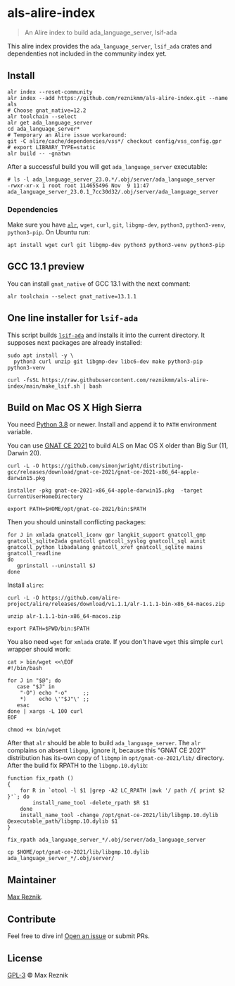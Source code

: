 # als-alire-index

> An Alire index to build ada_language_server, lsif-ada

This alire index provides the `ada_language_server`,
`lsif_ada` crates
and dependenties not included in the community index yet.

## Install

```
alr index --reset-community
alr index --add https://github.com/reznikmm/als-alire-index.git --name als
# Choose gnat_native=12.2
alr toolchain --select
alr get ada_language_server
cd ada_language_server*
# Temporary an Alire issue workaround:
git -C alire/cache/dependencies/vss*/ checkout config/vss_config.gpr
# export LIBRARY_TYPE=static
alr build -- -gnatwn
```

After a successful build you will get `ada_language_server` executable:

```
# ls -l ada_language_server_23.0.*/.obj/server/ada_language_server 
-rwxr-xr-x 1 root root 114655496 Nov  9 11:47 ada_language_server_23.0.1_7cc30d32/.obj/server/ada_language_server
```

### Dependencies

Make sure you have [`alr`](https://alire.ada.dev/), `wget`, `curl`, `git`, `libgmp-dev`, `python3`, `python3-venv`, `python3-pip`. On Ubuntu run:

```
apt install wget curl git libgmp-dev python3 python3-venv python3-pip
```

## GCC 13.1 preview

You can install `gnat_native` of GCC 13.1 with the next commant:

    alr toolchain --select gnat_native=13.1.1

## One line installer for `lsif-ada`

This script builds [`lsif-ada`](https://github.com/AdaCore/lsif-ada) 
and installs it into the current directory.
It supposes next packages are already installed:

    sudo apt install -y \
      python3 curl unzip git libgmp-dev libc6-dev make python3-pip python3-venv

    curl -fsSL https://raw.githubusercontent.com/reznikmm/als-alire-index/main/make_lsif.sh | bash

## Build on Mac OS X High Sierra

You need [Python 3.8](https://www.python.org/downloads/macos/) or newer. Install and append it to `PATH` environment variable.

You can use [GNAT CE 2021](https://github.com/simonjwright/distributing-gcc/releases/tag/gnat-ce-2021) to build ALS on Mac OS X older than Big Sur (11, Darwin 20).

```
curl -L -O https://github.com/simonjwright/distributing-gcc/releases/download/gnat-ce-2021/gnat-ce-2021-x86_64-apple-darwin15.pkg

installer -pkg gnat-ce-2021-x86_64-apple-darwin15.pkg  -target CurrentUserHomeDirectory

export PATH=$HOME/opt/gnat-ce-2021/bin:$PATH
```

Then you should uninstall conflicting packages:

```
for J in xmlada gnatcoll_iconv gpr langkit_support gnatcoll_gmp gnatcoll_sqlite2ada gnatcoll gnatcoll_syslog gnatcoll_sql aunit gnatcoll_python libadalang gnatcoll_xref gnatcoll_sqlite mains gnatcoll_readline
do
   gprinstall --uninstall $J
done
```

Install `alire`:
```
curl -L -O https://github.com/alire-project/alire/releases/download/v1.1.1/alr-1.1.1-bin-x86_64-macos.zip

unzip alr-1.1.1-bin-x86_64-macos.zip 

export PATH=$PWD/bin:$PATH
```

You also need `wget` for `xmlada` crate. If you don't have `wget` this simple `curl` wrapper should work:
```
cat > bin/wget <<\EOF
#!/bin/bash

for J in "$@"; do
   case "$J" in
    "-O") echo "-o"     ;;
    *)    echo \'"$J"\' ;;
   esac
done | xargs -L 100 curl
EOF

chmod +x bin/wget
```

After that `alr` should be able to build `ada_language_server`. The `alr` complains on absent `libgmp`, ignore it, because this "GNAT CE 2021" distribution has its-own copy of `libgmp` in `opt/gnat-ce-2021/lib/` directory.
 After the build fix RPATH to the `libgmp.10.dylib`:

```
function fix_rpath ()
{
    for R in `otool -l $1 |grep -A2 LC_RPATH |awk '/ path /{ print $2 }'`; do
        install_name_tool -delete_rpath $R $1
    done
    install_name_tool -change /opt/gnat-ce-2021/lib/libgmp.10.dylib @executable_path/libgmp.10.dylib $1
}

fix_rpath ada_language_server_*/.obj/server/ada_language_server

cp $HOME/opt/gnat-ce-2021/lib/libgmp.10.dylib ada_language_server_*/.obj/server/
```

## Maintainer

[Max Reznik](https://github.com/reznikmm).

## Contribute

Feel free to dive in!
[Open an issue](https://github.com/reznikmm/als-alire-index/issues/new)
or submit PRs.

## License

[GPL-3](LICENSE) © Max Reznik

